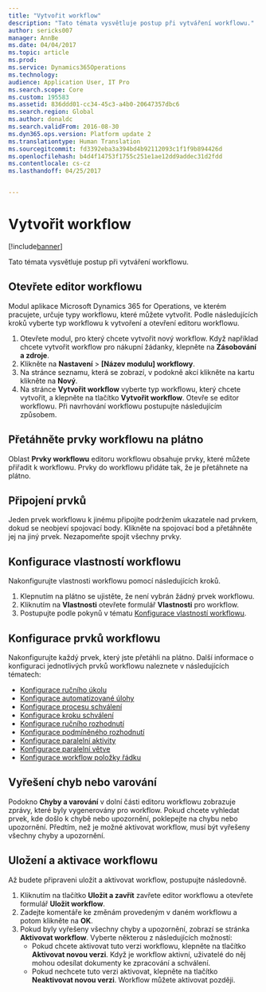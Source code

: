 ```yaml
---
title: "Vytvořit workflow"
description: "Tato témata vysvětluje postup při vytváření workflowu."
author: sericks007
manager: AnnBe
ms.date: 04/04/2017
ms.topic: article
ms.prod: 
ms.service: Dynamics365Operations
ms.technology: 
audience: Application User, IT Pro
ms.search.scope: Core
ms.custom: 195583
ms.assetid: 836ddd01-cc34-45c3-a4b0-20647357dbc6
ms.search.region: Global
ms.author: donaldc
ms.search.validFrom: 2016-08-30
ms.dyn365.ops.version: Platform update 2
ms.translationtype: Human Translation
ms.sourcegitcommit: fd3392eba3a394bd4b92112093c1f1f9b894426d
ms.openlocfilehash: b4d4f14753f1755c251e1ae12dd9addec31d2fdd
ms.contentlocale: cs-cz
ms.lasthandoff: 04/25/2017


---
```


# <a name="create-a-workflow"></a>Vytvořit workflow

[!include[banner](../includes/banner.md)]


Tato témata vysvětluje postup při vytváření workflowu.

<a name="open-the-workflow-editor"></a>Otevřete editor workflowu
------------------------

Modul aplikace Microsoft Dynamics 365 for Operations, ve kterém pracujete, určuje typy workflowu, které můžete vytvořit. Podle následujících kroků vyberte typ workflowu k vytvoření a otevření editoru workflowu.

1.  Otevřete modul, pro který chcete vytvořit nový workflow. Když například chcete vytvořit workflow pro nákupní žádanky, klepněte na **Zásobování a zdroje**.
2.  Klikněte na **Nastavení** &gt; **\[Název modulu\] workflowy**.
3.  Na stránce seznamu, která se zobrazí, v podokně akcí klikněte na kartu klikněte na **Nový**.
4.  Na stránce **Vytvořit workflow** vyberte typ workflowu, který chcete vytvořit, a klepněte na tlačítko **Vytvořit workflow**. Otevře se editor workflowu. Při navrhování workflowu postupujte následujícím způsobem.

## <a name="drag-workflow-elements-onto-the-canvas"></a>Přetáhněte prvky workflowu na plátno
Oblast **Prvky workflowu** editoru workflowu obsahuje prvky, které můžete přiřadit k workflowu. Prvky do workflowu přidáte tak, že je přetáhnete na plátno.

## <a name="connect-the-elements"></a>Připojení prvků
Jeden prvek workflowu k jinému připojíte podržením ukazatele nad prvkem, dokud se neobjeví spojovací body. Klikněte na spojovací bod a přetáhněte jej na jiný prvek. Nezapomeňte spojit všechny prvky.

## <a name="configure-the-properties-of-the-workflow"></a>Konfigurace vlastností workflowu
Nakonfigurujte vlastnosti workflowu pomocí následujících kroků.

1.  Klepnutím na plátno se ujistěte, že není vybrán žádný prvek workflowu.
2.  Kliknutím na **Vlastnosti** otevřete formulář **Vlastnosti** pro workflow.
3.  Postupujte podle pokynů v tématu [Konfigurace vlastností workflowu](configure-workflow-properties.md).

## <a name="configure-the-elements-of-the-workflow"></a>Konfigurace prvků workflowu
Nakonfigurujte každý prvek, který jste přetáhli na plátno. Další informace o konfiguraci jednotlivých prvků workflowu naleznete v následujících tématech:

-   [Konfigurace ručního úkolu](configure-manual-task-workflow.md)
-   [Konfigurace automatizované úlohy](configure-automated-task-workflow.md)
-   [Konfigurace procesu schválení](configure-approval-process-workflow.md)
-   [Konfigurace kroku schválení](configure-approval-step-workflow.md)
-   [Konfigurace ručního rozhodnutí](configure-manual-decision-workflow.md)
-   [Konfigurace podmíněného rozhodnutí](configure-conditional-decision-workflow.md)
-   [Konfigurace paralelní aktivity](configure-parallel-activity-workflow.md)
-   [Konfigurace paralelní větve](configure-parallel-branch-workflow.md)
-   [Konfigurace workflow položky řádku](configure-line-item-workflow.md)

## <a name="resolve-any-errors-or-warnings"></a>Vyřešení chyb nebo varování
Podokno **Chyby a varování** v dolní části editoru workflowu zobrazuje zprávy, které byly vygenerovány pro workflow. Pokud chcete vyhledat prvek, kde došlo k chybě nebo upozornění, poklepejte na chybu nebo upozornění. Předtím, než je možné aktivovat workflow, musí být vyřešeny všechny chyby a upozornění.

## <a name="save-and-activate-the-workflow"></a>Uložení a aktivace workflowu
Až budete připraveni uložit a aktivovat workflow, postupujte následovně.

1.  Kliknutím na tlačítko **Uložit a zavřít** zavřete editor workflowu a otevřete formulář **Uložit workflow**.
2.  Zadejte komentáře ke změnám provedeným v daném workflowu a potom klikněte na **OK**.
3.  Pokud byly vyřešeny všechny chyby a upozornění, zobrazí se stránka **Aktivovat workflow**. Vyberte některou z následujících možností:
    -   Pokud chcete aktivovat tuto verzi workflowu, klepněte na tlačítko **Aktivovat novou verzi**. Když je workflow aktivní, uživatelé do něj mohou odesílat dokumenty ke zpracování a schválení.
    -   Pokud nechcete tuto verzi aktivovat, klepněte na tlačítko **Neaktivovat novou verzi**. Workflow můžete aktivovat později.






